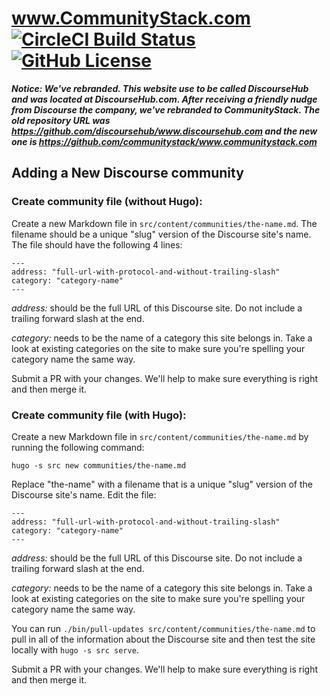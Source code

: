 # www.CommunityStack.com [![CircleCI Build Status](https://circleci.com/gh/communitystack/www.communitystack.com.svg?style=shield)](https://circleci.com/gh/communitystack/www.communitystack.com) [![GitHub License](https://img.shields.io/badge/license-MIT-blue.svg)](https://raw.githubusercontent.com/communitystack/www.communitystack.com/trunk/LICENSE)

***Notice: We've rebranded. This website use to be called DiscourseHub and was located at DiscourseHub.com. After receiving a friendly nudge from Discourse the company, we've rebranded to CommunityStack. The old repository URL was https://github.com/discoursehub/www.discoursehub.com and the new one is https://github.com/communitystack/www.communitystack.com***

## Adding a New Discourse community

### Create community file (without Hugo):

Create a new Markdown file in `src/content/communities/the-name.md`. The filename should be a unique "slug" version of the Discourse site's name. The file should have the following 4 lines:

```
---
address: "full-url-with-protocol-and-without-trailing-slash"
category: "category-name"
---
```

*address:* should be the full URL of this Discourse site. Do not include a trailing forward slash at the end.

*category:* needs to be the name of a category this site belongs in. Take a look at existing categories on the site to make sure you're spelling your category name the same way.

Submit a PR with your changes. We'll help to make sure everything is right and then merge it.

### Create community file (with Hugo):

Create a new Markdown file in `src/content/communities/the-name.md` by running the following command:

```
hugo -s src new communities/the-name.md
```

Replace "the-name" with a filename that is a unique "slug" version of the Discourse site's name. Edit the file:

```
---
address: "full-url-with-protocol-and-without-trailing-slash"
category: "category-name"
---
```

*address:* should be the full URL of this Discourse site. Do not include a trailing forward slash at the end.

*category:* needs to be the name of a category this site belongs in. Take a look at existing categories on the site to make sure you're spelling your category name the same way.

You can run `./bin/pull-updates src/content/communities/the-name.md` to pull in all of the information about the Discourse site and then test the site locally with `hugo -s src serve`.

Submit a PR with your changes. We'll help to make sure everything is right and then merge it.
